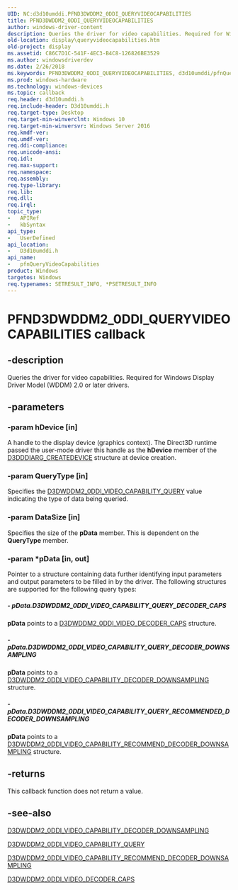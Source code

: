 ```yaml
---
UID: NC:d3d10umddi.PFND3DWDDM2_0DDI_QUERYVIDEOCAPABILITIES
title: PFND3DWDDM2_0DDI_QUERYVIDEOCAPABILITIES
author: windows-driver-content
description: Queries the driver for video capabilities. Required for Windows Display Driver Model (WDDM) 2.0 or later drivers.
old-location: display\queryvideocapabilities.htm
old-project: display
ms.assetid: C86C7D1C-541F-4EC3-B4C8-126826BE3529
ms.author: windowsdriverdev
ms.date: 2/26/2018
ms.keywords: PFND3DWDDM2_0DDI_QUERYVIDEOCAPABILITIES, d3d10umddi/pfnQueryVideoCapabilities, display.queryvideocapabilities, pfnQueryVideoCapabilities, pfnQueryVideoCapabilities callback function [Display Devices]
ms.prod: windows-hardware
ms.technology: windows-devices
ms.topic: callback
req.header: d3d10umddi.h
req.include-header: D3d10umddi.h
req.target-type: Desktop
req.target-min-winverclnt: Windows 10
req.target-min-winversvr: Windows Server 2016
req.kmdf-ver: 
req.umdf-ver: 
req.ddi-compliance: 
req.unicode-ansi: 
req.idl: 
req.max-support: 
req.namespace: 
req.assembly: 
req.type-library: 
req.lib: 
req.dll: 
req.irql: 
topic_type:
-	APIRef
-	kbSyntax
api_type:
-	UserDefined
api_location:
-	D3d10umddi.h
api_name:
-	pfnQueryVideoCapabilities
product: Windows
targetos: Windows
req.typenames: SETRESULT_INFO, *PSETRESULT_INFO
---
```


# PFND3DWDDM2_0DDI_QUERYVIDEOCAPABILITIES callback


## -description


Queries the driver for video capabilities. Required for Windows Display Driver Model (WDDM) 2.0 or later drivers.


## -parameters




### -param hDevice [in]

 A handle to the display device (graphics context). The Direct3D runtime passed the user-mode driver this handle as the <b>hDevice</b> member of the <a href="https://msdn.microsoft.com/library/windows/hardware/ff542931">D3DDDIARG_CREATEDEVICE</a> structure at device creation.


### -param QueryType [in]

Specifies the <a href="https://msdn.microsoft.com/library/windows/hardware/dn894616">D3DWDDM2_0DDI_VIDEO_CAPABILITY_QUERY</a> value indicating the type of data being queried.


### -param DataSize [in]

Specifies the size of the <b>pData</b> member. This is dependent on the <b>QueryType</b> member.


### -param *pData [in, out]


Pointer to a structure containing data further identifying input parameters and output parameters to be filled in by the driver. The following structures are supported for the following query types:




##### - pData.D3DWDDM2_0DDI_VIDEO_CAPABILITY_QUERY_DECODER_CAPS

<b>pData</b> points to a <a href="https://msdn.microsoft.com/library/windows/hardware/dn894620">D3DWDDM2_0DDI_VIDEO_DECODER_CAPS</a> structure.


##### - pData.D3DWDDM2_0DDI_VIDEO_CAPABILITY_QUERY_DECODER_DOWNSAMPLING

<b>pData</b> points to a <a href="https://msdn.microsoft.com/library/windows/hardware/dn894615">D3DWDDM2_0DDI_VIDEO_CAPABILITY_DECODER_DOWNSAMPLING</a> structure.


##### - pData.D3DWDDM2_0DDI_VIDEO_CAPABILITY_QUERY_RECOMMENDED_DECODER_DOWNSAMPLING

<b>pData</b> points to a <a href="https://msdn.microsoft.com/library/windows/hardware/dn894617">D3DWDDM2_0DDI_VIDEO_CAPABILITY_RECOMMEND_DECODER_DOWNSAMPLING</a> structure.


## -returns



This callback function does not return a value.




## -see-also




<a href="https://msdn.microsoft.com/library/windows/hardware/dn894615">D3DWDDM2_0DDI_VIDEO_CAPABILITY_DECODER_DOWNSAMPLING</a>



<a href="https://msdn.microsoft.com/library/windows/hardware/dn894616">D3DWDDM2_0DDI_VIDEO_CAPABILITY_QUERY</a>



<a href="https://msdn.microsoft.com/library/windows/hardware/dn894617">D3DWDDM2_0DDI_VIDEO_CAPABILITY_RECOMMEND_DECODER_DOWNSAMPLING</a>



<a href="https://msdn.microsoft.com/library/windows/hardware/dn894620">D3DWDDM2_0DDI_VIDEO_DECODER_CAPS</a>
 

 

